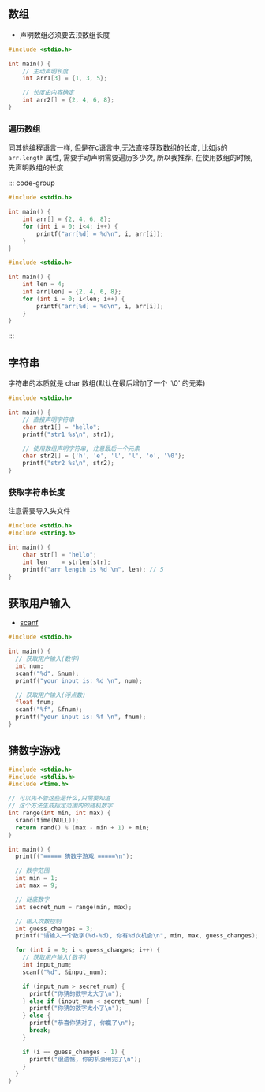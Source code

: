 ## 数组

- 声明数组必须要去顶数组长度

```c
#include <stdio.h>

int main() {
    // 主动声明长度
    int arr1[3] = {1, 3, 5};

    // 长度由内容确定
    int arr2[] = {2, 4, 6, 8};
}
```

### 遍历数组

同其他编程语言一样, 但是在c语言中,无法直接获取数组的长度,
比如js的 `arr.length` 属性, 需要手动声明需要遍历多少次,
所以我推荐, 在使用数组的时候, 先声明数组的长度

::: code-group

```c [直接遍历]
#include <stdio.h>

int main() {
    int arr[] = {2, 4, 6, 8};
    for (int i = 0; i<4; i++) {
        printf("arr[%d] = %d\n", i, arr[i]);
    }
}
```

```c [先声明数组长度]{4,5,6}
#include <stdio.h>

int main() {
    int len = 4;
    int arr[len] = {2, 4, 6, 8};
    for (int i = 0; i<len; i++) {
        printf("arr[%d] = %d\n", i, arr[i]);
    }
}
```

:::

## 字符串

字符串的本质就是 char 数组(默认在最后增加了一个 '\0' 的元素)

```c
#include <stdio.h>

int main() {
    // 直接声明字符串
    char str1[] = "hello";
    printf("str1 %s\n", str1);

    // 使用数组声明字符串, 注意最后一个元素
    char str2[] = {'h', 'e', 'l', 'l', 'o', '\0'};
    printf("str2 %s\n", str2);
}
```

### 获取字符串长度

注意需要导入头文件

```c
#include <stdio.h>
#include <string.h>

int main() {
    char str[] = "hello";
    int len    = strlen(str);
    printf("arr length is %d \n", len); // 5
}
```

## 获取用户输入

- [scanf](https://zh.cppreference.com/w/c/io/fscanf)

```c
#include <stdio.h>

int main() {
  // 获取用户输入(数字)
  int num;
  scanf("%d", &num);
  printf("your input is: %d \n", num);

  // 获取用户输入(浮点数)
  float fnum;
  scanf("%f", &fnum);
  printf("your input is: %f \n", fnum);
}
```

## 猜数字游戏

```c {2-10}
#include <stdio.h>
#include <stdlib.h>
#include <time.h>

// 可以先不管这些是什么,只需要知道
// 这个方法生成指定范围内的随机数字
int range(int min, int max) {
  srand(time(NULL));
  return rand() % (max - min + 1) + min;
}

int main() {
  printf("===== 猜数字游戏 =====\n");

  // 数字范围
  int min = 1;
  int max = 9;

  // 谜底数字
  int secret_num = range(min, max);

  // 输入次数控制
  int guess_changes = 3;
  printf("请输入一个数字(%d-%d), 你有%d次机会\n", min, max, guess_changes);

  for (int i = 0; i < guess_changes; i++) {
    // 获取用户输入(数字)
    int input_num;
    scanf("%d", &input_num);

    if (input_num > secret_num) {
      printf("你猜的数字太大了\n");
    } else if (input_num < secret_num) {
      printf("你猜的数字太小了\n");
    } else {
      printf("恭喜你猜对了, 你赢了\n");
      break;
    }

    if (i == guess_changes - 1) {
      printf("很遗憾, 你的机会用完了\n");
    }
  }
}
```
